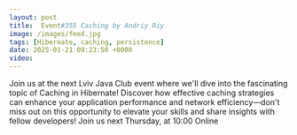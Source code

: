 ```yaml
---
layout: post
title:  Event#355 Caching by Andriy Riy
image: /images/feed.jpg
tags: [Hibernate, caching, persistence]
date: 2025-01-21 09:23:50 +0000
video: 
---
```


Join us at the next Lviv Java Club event where we'll dive into the fascinating topic of Caching in Hibernate! Discover how effective caching strategies can enhance your application performance and network efficiency—don't miss out on this opportunity to elevate your skills and share insights with fellow developers!
Join us next Thursday, at 10:00 Online

